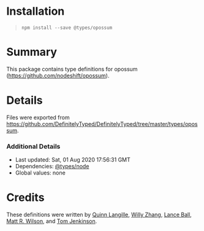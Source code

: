 # Installation
> `npm install --save @types/opossum`

# Summary
This package contains type definitions for opossum (https://github.com/nodeshift/opossum).

# Details
Files were exported from https://github.com/DefinitelyTyped/DefinitelyTyped/tree/master/types/opossum.

### Additional Details
 * Last updated: Sat, 01 Aug 2020 17:56:31 GMT
 * Dependencies: [@types/node](https://npmjs.com/package/@types/node)
 * Global values: none

# Credits
These definitions were written by [Quinn Langille](https://github.com/quinnlangille), [Willy Zhang](https://github.com/merufm), [Lance Ball](https://github.com/lance), [Matt R. Wilson](https://github.com/mastermatt), and [Tom Jenkinson](https://github.com/tjenkinson).
